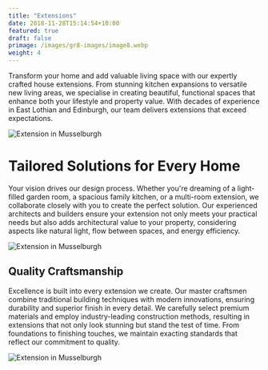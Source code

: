 ```yaml
---
title: "Extensions"
date: 2018-11-28T15:14:54+10:00
featured: true
draft: false
primage: /images/gr8-images/image8.webp
weight: 4
---
```


Transform your home and add valuable living space with our expertly crafted house extensions. From stunning kitchen expansions to versatile new living areas, we specialise in creating beautiful, functional spaces that enhance both your lifestyle and property value. With decades of experience in East Lothian and Edinburgh, our team delivers extensions that exceed expectations.

<!--more-->

![Extension in Musselburgh](https://gr8constructionprojects.com/images/gr8-images/image7.webp)

# Tailored Solutions for Every Home

Your vision drives our design process. Whether you're dreaming of a light-filled garden room, a spacious family kitchen, or a multi-room extension, we collaborate closely with you to create the perfect solution. Our experienced architects and builders ensure your extension not only meets your practical needs but also adds architectural value to your property, considering aspects like natural light, flow between spaces, and energy efficiency.

![Extension in Musselburgh](https://gr8constructionprojects.com/images/gr8-images/image0.webp)

## Quality Craftsmanship

Excellence is built into every extension we create. Our master craftsmen combine traditional building techniques with modern innovations, ensuring durability and superior finish in every detail. We carefully select premium materials and employ industry-leading construction methods, resulting in extensions that not only look stunning but stand the test of time. From foundations to finishing touches, we maintain exacting standards that reflect our commitment to quality.

![Extension in Musselburgh](https://gr8constructionprojects.com/images/gr8-images/image1.webp)
